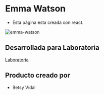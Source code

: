 # Emma Watson

- Esta página esta creada con react.

![emma-watson](https://user-images.githubusercontent.com/30939075/36964805-ccc9f710-2025-11e8-93ab-7255468e7a22.png)

## Desarrollada para Laboratoria

[Laboratoria](http://laboratoria.la)

## Producto creado por

- Betsy Vidal